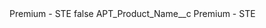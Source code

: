 <?xml version="1.0" encoding="UTF-8"?>
<CustomMetadata xmlns="http://soap.sforce.com/2006/04/metadata" xmlns:xsi="http://www.w3.org/2001/XMLSchema-instance" xmlns:xsd="http://www.w3.org/2001/XMLSchema">
    <label>Premium - STE</label>
    <protected>false</protected>
    <values>
        <field>APT_Product_Name__c</field>
        <value xsi:type="xsd:string">Premium - STE</value>
    </values>
</CustomMetadata>
